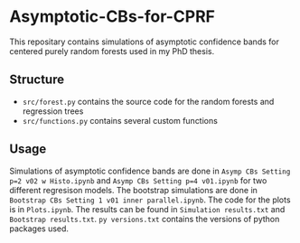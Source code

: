 # Asymptotic-CBs-for-CPRF
This repositary contains simulations of asymptotic confidence bands for centered purely random forests used in my PhD thesis.
## Structure
- `src/forest.py` contains the source code for the random forests and regression trees
- `src/functions.py` contains several custom functions
## Usage
Simulations of asymptotic confidence bands are done in `Asymp CBs Setting p=2 v02 w Histo.ipynb` and `Asymp CBs Setting p=4 v01.ipynb` for two different regresison models. The bootstrap simulations are done in `Bootstrap CBs Setting 1 v01 inner parallel.ipynb`. The code for the plots is in `Plots.ipynb`. The results can be found in `Simulation results.txt` and `Bootstrap results.txt`. `py versions.txt` contains the versions of python packages used. 
